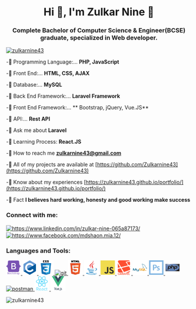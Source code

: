 
<h1 align="center">Hi 👋, I'm Zulkar Nine 👋</h1>
<h3 align="center">Complete Bachelor of Computer Science & Engineer(BCSE) graduate, specialized in Web developer.</h3>

<p align="left"> <a href="https://github.com/ryo-ma/github-profile-trophy"><img src="https://github-profile-trophy.vercel.app/?username=zulkarnine43" alt="zulkarnine43" /></a> </p>

-💬 Programming Language:... **PHP, JavaScript**

-💬 Front End:... **HTML, CSS, AJAX**

-💬 Database:... **MySQL**

-💬 Back End Framework:... **Laravel Framework**

-💬 Front End Framework:... ** Bootstrap, jQuery, Vue.JS**

-💬 API:... **Rest API**

-💬 Ask me about **Laravel**

-💬 Learning Process: **React.JS**

-💬 How to reach me **zulkarnine43@gmail.com**

-💬 All of my projects are available at [https://github.com/Zulkarnine43](https://github.com/Zulkarnine43)

-💬 Know about my experiences [https://zulkarnine43.github.io/portfolio/](https://zulkarnine43.github.io/portfolio/)

-💬 Fact **I believes hard working, honesty and good working make success**

<h3 align="left">Connect with me:</h3>
<p align="left">
<a href="https://linkedin.com/in/https://www.linkedin.com/in/zulkar-nine-065a87173/" target="blank"><img align="center" src="https://raw.githubusercontent.com/rahuldkjain/github-profile-readme-generator/master/src/images/icons/Social/linked-in-alt.svg" alt="https://www.linkedin.com/in/zulkar-nine-065a87173/" height="30" width="40" /></a>
<a href="https://fb.com/https://www.facebook.com/mdshaon.mia.12/" target="blank"><img align="center" src="https://raw.githubusercontent.com/rahuldkjain/github-profile-readme-generator/master/src/images/icons/Social/facebook.svg" alt="https://www.facebook.com/mdshaon.mia.12/" height="30" width="40" /></a>
</p>

<h3 align="left">Languages and Tools:</h3>
<p align="left"> <a href="https://getbootstrap.com" target="_blank"> <img src="https://raw.githubusercontent.com/devicons/devicon/master/icons/bootstrap/bootstrap-plain-wordmark.svg" alt="bootstrap" width="40" height="40"/> </a> <a href="https://www.cprogramming.com/" target="_blank"> <img src="https://raw.githubusercontent.com/devicons/devicon/master/icons/c/c-original.svg" alt="c" width="40" height="40"/> </a> <a href="https://www.w3schools.com/css/" target="_blank"> <img src="https://raw.githubusercontent.com/devicons/devicon/master/icons/css3/css3-original-wordmark.svg" alt="css3" width="40" height="40"/> </a> <a href="https://git-scm.com/" target="_blank"> <img src="https://www.vectorlogo.zone/logos/git-scm/git-scm-icon.svg" alt="git" width="40" height="40"/> </a> <a href="https://www.w3.org/html/" target="_blank"> <img src="https://raw.githubusercontent.com/devicons/devicon/master/icons/html5/html5-original-wordmark.svg" alt="html5" width="40" height="40"/> </a>  </a> <a href="https://www.java.com" target="_blank"> <img src="https://raw.githubusercontent.com/devicons/devicon/master/icons/java/java-original.svg" alt="java" width="40" height="40"/> </a> <a href="https://developer.mozilla.org/en-US/docs/Web/JavaScript" target="_blank"> <img src="https://raw.githubusercontent.com/devicons/devicon/master/icons/javascript/javascript-original.svg" alt="javascript" width="40" height="40"/> </a> <a href="https://laravel.com/" target="_blank"> <img src="https://raw.githubusercontent.com/devicons/devicon/master/icons/laravel/laravel-plain-wordmark.svg" alt="laravel" width="40" height="40"/> </a> <a href="https://www.mysql.com/" target="_blank"> <img src="https://raw.githubusercontent.com/devicons/devicon/master/icons/mysql/mysql-original-wordmark.svg" alt="mysql" width="40" height="40"/> </a> <a href="https://www.photoshop.com/en" target="_blank"> <img src="https://raw.githubusercontent.com/devicons/devicon/master/icons/photoshop/photoshop-line.svg" alt="photoshop" width="40" height="40"/> </a> <a href="https://www.php.net" target="_blank"> <img src="https://raw.githubusercontent.com/devicons/devicon/master/icons/php/php-original.svg" alt="php" width="40" height="40"/> </a> <a href="https://postman.com" target="_blank"> <img src="https://www.vectorlogo.zone/logos/getpostman/getpostman-icon.svg" alt="postman" width="40" height="40"/> </a> <a href="https://reactjs.org/" target="_blank"> <img src="https://raw.githubusercontent.com/devicons/devicon/master/icons/react/react-original-wordmark.svg" alt="react" width="40" height="40"/> </a> <a href="https://vuejs.org/" target="_blank"> <img src="https://raw.githubusercontent.com/devicons/devicon/master/icons/vuejs/vuejs-original-wordmark.svg" alt="vuejs" width="40" height="40"/> </a> </p>

<p><img align="left" src="https://github-readme-stats.vercel.app/api/top-langs?username=zulkarnine43&show_icons=true&locale=en&layout=compact" alt="zulkarnine43" /></p>

<!-- <p>&nbsp;<img align="center" src="https://github-readme-stats.vercel.app/api?username=zulkarnine43&show_icons=true&locale=en" alt="zulkarnine43" /></p> -->



